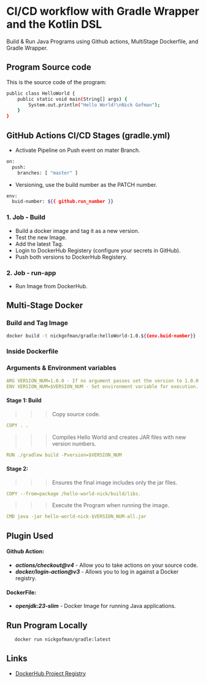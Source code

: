 # CI/CD workflow with Gradle Wrapper and the Kotlin DSL


Build & Run Java Programs using Github actions, MultiStage Dockerfile, and Gradle Wrapper.


## Program Source code
This is the source code of the program:
```bash
public class HelloWorld {
    public static void main(String[] args) {
        System.out.println("Hello World!\nNick Gofman");
    }
}
```


## GitHub Actions CI/CD Stages (gradle.yml)
- Activate Pipeline on Push event on mater Branch.

```bash
on:
  push:
    branches: [ "master" ]
```
- Versioning, use the build number as the PATCH number.

```bash
env:
  buid-number: ${{ github.run_number }}

```


###  1. Job - Build


- Build a docker image and tag it as a new version.
- Test the new Image.
- Add the latest Tag.
- Login to DockerHub Registery (configure your secrets in GitHub).
- Push both versions to DockerHub Registery.

###  2. Job - run-app
- Run Image from DockerHub.



## Multi-Stage Docker

### Build and Tag Image
```bash
docker build -t nickgofman/gradle:helloWorld-1.0.${{env.buid-number}} --build-arg="VERSION_NUM=1.0.${{env.buid-number}} .

```
### Inside Dockerfile
### Arguments & Environment variables
  
  ```yml
  ARG VERSION_NUM=1.0.0 - If no argument passes set the version to 1.0.0 .
  ENV VERSION_NUM=$VERSION_NUM - Set environment variable for execution.
  ```

#### Stage 1: Build 

>>> Copy source code.
```yml
COPY . .

```

>>> Compiles Hello World and creates JAR files with new version numbers. 
```yml
RUN ./gradlew build -Pversion=$VERSION_NUM

```

#### Stage 2:
>>> Ensures the final image includes only the jar files.
> 
```yml
COPY --from=package /hello-world-nick/build/libs.

```
>>> Execute the Program when running the image.
>
```yml
CMD java -jar hello-world-nick-$VERSION_NUM-all.jar

```


## Plugin Used
  #### Github Action:
   -  ***actions/checkout@v4*** - Allow you to take actions on your source code.
   -  ***docker/login-action@v3*** - Allows you to log in against a Docker registry.
   
  #### DockerFile:
   -  ***openjdk:23-slim*** - Docker Image for running Java applications.
   

## Run Program Locally

```bash
   docker run nickgofman/gradle:latest
```

## Links

- [DockerHub Project Registry](https://hub.docker.com/repository/docker/nickgofman/gradle/general)


